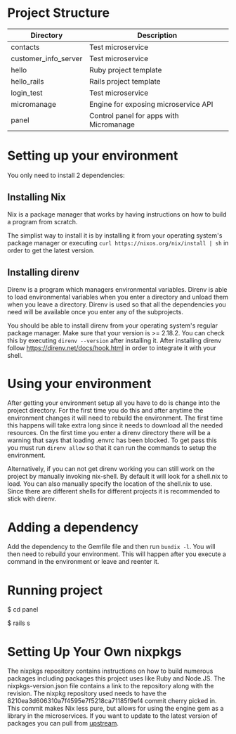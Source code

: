 # Project Structure
| Directory            | Description                              |
| -------------------- | ---------------------------------------- |
| contacts             | Test microservice                        |
| customer_info_server | Test microservice                        |
| hello                | Ruby project template                    |
| hello_rails          | Rails project template                   |
| login_test           | Test microservice                        |
| micromanage          | Engine for exposing microservice API     |
| panel                | Control panel for apps with Micromanage  |

# Setting up your environment
You only need to install 2 dependencies:

## Installing Nix
Nix is a package manager that works by having instructions on how to build a program from scratch.

The simplist way to install it is by installing it from your operating system's package manager or executing `curl https://nixos.org/nix/install | sh` in order to get the latest version.

## Installing direnv
Direnv is a program which managers environmental variables. Direnv is able to load environmental variables when you enter a directory and unload them when you leave a directory. Direnv is used so that all the dependencies you need will be available once you enter any of the subprojects.

You should be able to install direnv from your operating system's regular package manager. Make sure that your version is >= 2.18.2. You can check this by executing `direnv --version` after installing it. After installing direnv follow https://direnv.net/docs/hook.html in order to integrate it with your shell.

# Using your environment
After getting your environment setup all you have to do is change into the project directory. For the first time you do this and after anytime the environment changes it will need to rebuild the environment. The first time this happens will take extra long since it needs to download all the needed resources. On the first time you enter a direnv directory there will be a warning that says that loading .envrc has been blocked. To get pass this you must run `direnv allow` so that it can run the commands to setup the environment.

Alternatively, if you can not get direnv working you can still work on the project by manually invoking nix-shell. By default it will look for a shell.nix to load. You can also manually specify the location of the shell.nix to use. Since there are different shells for different projects it is recommended to stick with direnv.

# Adding a dependency
Add the dependency to the Gemfile file and then run `bundix -l`. You will then need to rebuild your environment. This will happen after you execute a command in the environment or leave and reenter it.

# Running project
$ cd panel

$ rails s

# Setting Up Your Own nixpkgs
The nixpkgs repository contains instructions on how to build numerous packages including packages this project uses like Ruby and Node.JS. The nixpkgs-version.json file contains a link to the repository along with the revision. The nixpkg repository used needs to have the 8210ea3d606310a7f4595e7f5218ca71185f9ef4 commit cherry picked in. This commit makes Nix less pure, but allows for using the engine gem as a library in the microservices. If you want to update to the latest version of packages you can pull from [upstream](https://github.com/nixos/nixpkgs).
